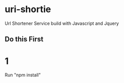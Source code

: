 # uri-shortie
Url Shortener Service build with Javascript and Jquery

## Do this First

# 1 
Run "npm install"
